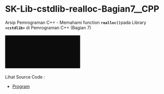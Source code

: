 # SK-Lib-cstdlib-realloc-Bagian7__CPP
Arsip Pemrograman C++ - Memahami function <code><b>realloc()</b></code>pada Library <code><b>&lt;cstdlib></b></code> di Pemrograman C++ (Bagian 7)<br><br>
<img src="https://github.com/RizkyKhapidsyah/SK-Lib-cstdlib-realloc-Bagian7__CPP/blob/master/SK-Lib-cstdlib-realloc-Bagian7__CPP/x64/result/001.JPG"><br><br>
Lihat Source Code : <br>
- <a href="https://github.com/RizkyKhapidsyah/SK-Lib-cstdlib-realloc-Bagian7__CPP/blob/master/SK-Lib-cstdlib-realloc-Bagian7__CPP/Source.cpp">Program</a>
